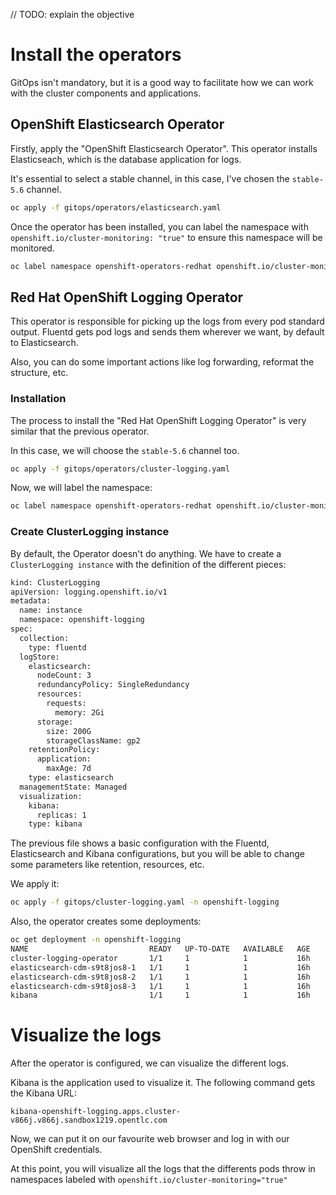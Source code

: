 // TODO: explain the objective

# Install the operators

GitOps isn't mandatory, but it is a good way to facilitate how we can work with the cluster components and applications. 

## OpenShift Elasticsearch Operator

Firstly, apply the "OpenShift Elasticsearch Operator". This operator installs Elasticseach, which is the database application for logs.

It's essential to select a stable channel, in this case, I've chosen the ```stable-5.6``` channel. 

```bash
oc apply -f gitops/operators/elasticsearch.yaml
```

Once the operator has been installed, you can label the namespace with ```openshift.io/cluster-monitoring: "true"``` to ensure this namespace will be monitored. 

```bash
oc label namespace openshift-operators-redhat openshift.io/cluster-monitoring="true"
```

## Red Hat OpenShift Logging Operator

This operator is responsible for picking up the logs from every pod standard output. Fluentd gets pod logs and sends them wherever we want, by default to Elasticsearch. 

Also, you can do some important actions like log forwarding, reformat the structure, etc. 

### Installation

The process to install the "Red Hat OpenShift Logging Operator" is very similar that the previous operator. 

In this case, we will choose the ```stable-5.6``` channel too. 

```bash
oc apply -f gitops/operators/cluster-logging.yaml
```

Now, we will label the namespace: 

```bash
oc label namespace openshift-operators-redhat openshift.io/cluster-monitoring="true"
```

### Create ClusterLogging instance

By default, the Operator doesn't do anything. We have to create a ```ClusterLogging instance``` with the definition of the different pieces:

```bash
kind: ClusterLogging
apiVersion: logging.openshift.io/v1
metadata:
  name: instance
  namespace: openshift-logging
spec:
  collection:
    type: fluentd
  logStore:
    elasticsearch:
      nodeCount: 3
      redundancyPolicy: SingleRedundancy
      resources:
        requests:
          memory: 2Gi
      storage:
        size: 200G
        storageClassName: gp2
    retentionPolicy:
      application:
        maxAge: 7d
    type: elasticsearch
  managementState: Managed
  visualization:
    kibana:
      replicas: 1
    type: kibana
```

The previous file shows a basic configuration with the Fluentd, Elasticsearch and Kibana configurations, but you will be able to change some parameters like retention, resources, etc.

We apply it:

```bash
oc apply -f gitops/cluster-logging.yaml -n openshift-logging
```

Also, the operator creates some deployments: 

```bash
oc get deployment -n openshift-logging
NAME                           READY   UP-TO-DATE   AVAILABLE   AGE
cluster-logging-operator       1/1     1            1           16h
elasticsearch-cdm-s9t8jos8-1   1/1     1            1           16h
elasticsearch-cdm-s9t8jos8-2   1/1     1            1           16h
elasticsearch-cdm-s9t8jos8-3   1/1     1            1           16h
kibana                         1/1     1            1           16h
```

# Visualize the logs

After the operator is configured, we can visualize the different logs. 

Kibana is the application used to visualize it. The following command gets the Kibana URL:

```bashoc get route -A | grep kibana | awk '{print $3}' 
kibana-openshift-logging.apps.cluster-v866j.v866j.sandbox1219.opentlc.com
```

Now, we can put it on our favourite web browser and log in with our OpenShift credentials.

At this point, you will visualize all the logs that the differents pods throw in namespaces labeled with ```openshift.io/cluster-monitoring="true"```